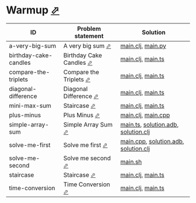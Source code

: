 # Warmup [⬀](https://www.hackerrank.com/domains/algorithms?filters%5Bsubdomains%5D%5B%5D=warmup)
| ID                    | Problem statement                                                                      | Solution                                                                                                                          |
|-----------------------|----------------------------------------------------------------------------------------|-----------------------------------------------------------------------------------------------------------------------------------|
| a-very-big-sum        | A very big sum [⬀](https://www.hackerrank.com/challenges/a-very-big-sum)               | [main.clj](a-very-big-sum/main.clj), [main.py](a-very-big-sum/main.py)                                                            |
| birthday-cake-candles | Birthday Cake Candles [⬀](https://www.hackerrank.com/challenges/birthday-cake-candles) | [main.clj](birthday-cake-candles/main.clj), [main.ts](birthday-cake-candles/main.ts)                                              |
| compare-the-triplets  | Compare the Triplets [⬀](https://www.hackerrank.com/challenges/compare-the-triplets)   | [main.clj](compare-the-triplets/main.clj), [main.ts](compare-the-triplets/main.ts)                                                |
| diagonal-difference   | Diagonal Difference [⬀](https://www.hackerrank.com/challenges/diagonal-difference)     | [main.clj](diagonal-difference/main.clj), [main.ts](diagonal-difference/main.ts)                                                  |
| mini-max-sum          | Staircase [⬀](https://www.hackerrank.com/challenges/staircase)                         | [main.clj](mini-max-sum/main.clj), [main.ts](mini-max-sum/main.ts)                                                                |
| plus-minus            | Plus Minus [⬀](https://www.hackerrank.com/challenges/plus-minus)                       | [main.clj](plus-minus/main.clj), [main.cpp](plus-minus/main.cpp)                                                                  |
| simple-array-sum      | Simple Array Sum [⬀](https://www.hackerrank.com/challenges/simple-array-sum)           | [main.ts](simple-array-sum/main.ts), [solution.adb](simple-array-sum/solution.adb), [solution.clj](simple-array-sum/solution.clj) |
| solve-me-first        | Solve me first [⬀](https://www.hackerrank.com/challenges/solve-me-first)               | [main.cpp](solve-me-first/main.cpp), [solution.adb](solve-me-first/solution.adb), [solution.clj](solve-me-first/solution.clj)     |
| solve-me-second       | Solve me second [⬀](https://www.hackerrank.com/challenges/solve-me-second)             | [main.sh](solve-me-second/main.sh)                                                                                                |
| staircase             | Staircase [⬀](https://www.hackerrank.com/challenges/staircase)                         | [main.clj](staircase/main.clj), [main.ts](staircase/main.ts)                                                                      |
| time-conversion       | Time Conversion [⬀](https://www.hackerrank.com/challenges/time-conversion)             | [main.clj](time-conversion/main.clj), [main.ts](time-conversion/main.ts)                                                          |

